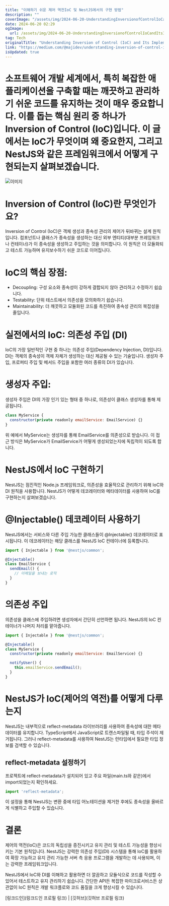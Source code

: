 ```yaml
---
title: "이해하기 쉬운 제어 역전IoC 및 NestJS에서의 구현 방법"
description: ""
coverImage: "/assets/img/2024-06-20-UnderstandingInversionofControlIoCandItsImplementationinNestJS_0.png"
date: 2024-06-20 02:29
ogImage: 
  url: /assets/img/2024-06-20-UnderstandingInversionofControlIoCandItsImplementationinNestJS_0.png
tag: Tech
originalTitle: "Understanding Inversion of Control (IoC) and Its Implementation in NestJS"
link: "https://medium.com/@majidev/understanding-inversion-of-control-ioc-and-its-implementation-in-nestjs-765dcc1d6445"
isUpdated: true
---
```





# 소프트웨어 개발 세계에서, 특히 복잡한 애플리케이션을 구축할 때는 깨끗하고 관리하기 쉬운 코드를 유지하는 것이 매우 중요합니다. 이를 돕는 핵심 원리 중 하나가 Inversion of Control (IoC)입니다. 이 글에서는 IoC가 무엇이며 왜 중요한지, 그리고 NestJS와 같은 프레임워크에서 어떻게 구현되는지 살펴보겠습니다.

![이미지](/assets/img/2024-06-20-UnderstandingInversionofControlIoCandItsImplementationinNestJS_0.png)

# Inversion of Control (IoC)란 무엇인가요?

Inversion of Control (IoC)은 객체 생성과 종속성 관리의 제어가 뒤바뀌는 설계 원칙입니다. 컴포넌트나 클래스가 종속성을 생성하는 대신 외부 엔티티(대부분 프레임워크나 컨테이너)가 이 종속성을 생성하고 주입하는 것을 의미합니다. 이 원칙은 더 모듈화되고 테스트 가능하며 유지보수하기 쉬운 코드로 이어집니다.

<div class="content-ad"></div>

# IoC의 핵심 장점:

- Decoupling: 구성 요소와 종속성이 강하게 결합되지 않아 관리하고 수정하기 쉽습니다.
- Testability: 단위 테스트에서 의존성을 모의화하기 쉽습니다.
- Maintainability: 더 깨끗하고 모듈화된 코드를 촉진하여 종속성 관리의 복잡성을 줄입니다.

# 실전에서의 IoC: 의존성 주입 (DI)

IoC의 가장 일반적인 구현 중 하나는 의존성 주입(Dependency Injection, DI)입니다. DI는 객체의 종속성이 객체 자체가 생성하는 대신 제공될 수 있는 기술입니다. 생성자 주입, 프로퍼티 주입 및 메서드 주입을 포함한 여러 종류의 DI가 있습니다.

<div class="content-ad"></div>

# 생성자 주입:

생성자 주입은 DI의 가장 인기 있는 형태 중 하나로, 의존성이 클래스 생성자를 통해 제공됩니다.

```js
class MyService {
  constructor(private readonly emailService: EmailService) {}
}
```

위 예에서 MyService는 생성자를 통해 EmailService를 의존성으로 받습니다. 이 접근 방식은 MyService가 EmailService가 어떻게 생성되었는지에 독립적이 되도록 합니다.

<div class="content-ad"></div>

# NestJS에서 IoC 구현하기

NestJS는 점진적인 Node.js 프레임워크로, 의존성을 효율적으로 관리하기 위해 IoC와 DI 원칙을 사용합니다. NestJS가 어떻게 데코레이터와 메타데이터를 사용하여 IoC를 구현하는지 살펴보겠습니다.

# @Injectable() 데코레이터 사용하기

NestJS에서는 서비스와 다른 주입 가능한 클래스들이 @Injectable() 데코레이터로 표시됩니다. 이 데코레이터는 해당 클래스를 NestJS IoC 컨테이너에 등록합니다.

<div class="content-ad"></div>

```js
import { Injectable } from '@nestjs/common';

@Injectable()
class EmailService {
  sendEmail() {
    // 이메일을 보내는 로직
  }
}
```

# 의존성 주입

의존성을 클래스에 주입하려면 생성자에서 간단히 선언하면 됩니다. NestJS의 IoC 컨테이너가 나머지 처리를 맡아줍니다.

```js
import { Injectable } from '@nestjs/common';

@Injectable()
class MyService {
  constructor(private readonly emailService: EmailService) {}

  notifyUser() {
    this.emailService.sendEmail();
  }
}
```

<div class="content-ad"></div>

# NestJS가 IoC(제어의 역전)를 어떻게 다루는지

NestJS는 내부적으로 reflect-metadata 라이브러리를 사용하여 종속성에 대한 메타데이터를 유지합니다. TypeScript에서 JavaScript로 트랜스파일될 때, 타입 주석이 제거됩니다. 그러나 reflect-metadata를 사용하여 NestJS는 런타임에서 필요한 타입 정보를 검색할 수 있습니다.

## reflect-metadata 설정하기

프로젝트에 reflect-metadata가 설치되어 있고 주요 파일(main.ts와 같은)에서 import되었는지 확인하세요.

<div class="content-ad"></div>

```js
import 'reflect-metadata';
```

이 설정을 통해 NestJS는 변환 중에 타입 어노테이션을 제거한 후에도 종속성을 올바르게 식별하고 주입할 수 있습니다.

# 결론

제어의 역전(IoC)은 코드의 독립성을 증진시키고 유지 관리 및 테스트 가능성을 향상시키는 기본 원칙입니다. NestJS는 강력한 의존성 주입(DI) 시스템을 통해 IoC를 활용하여 확장 가능하고 유지 관리 가능한 서버 측 응용 프로그램을 개발하는 데 사용되며, 이는 강력한 프레임워크입니다.

<div class="content-ad"></div>

NestJS에서 IoC와 DI를 이해하고 활용하면 더 깔끔하고 모듈식으로 코드를 작성할 수 있어서 테스트하고 유지 관리하기 쉽습니다. 간단한 API든 복잡한 마이크로서비스든 상관없이 IoC 원칙은 개발 워크플로와 코드 품질을 크게 향상시킬 수 있습니다.

[링크드인](링크드인 프로필 링크) | [깃허브](깃허브 프로필 링크)